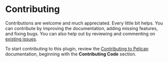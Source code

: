 Contributing
============

Contributions are welcome and much appreciated. Every little bit helps. You can contribute by improving the documentation, adding missing features, and fixing bugs. You can also help out by reviewing and commenting on [existing issues][].

To start contributing to this plugin, review the [Contributing to Pelican][] documentation, beginning with the **Contributing Code** section.

[existing issues]: https://github.com/sonkm3/pelican-podcast/issues
[Contributing to Pelican]: https://docs.getpelican.com/en/latest/contribute.html
